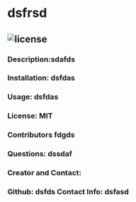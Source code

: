 
# dsfrsd
## ![license](https://img.shields.io/badge/license-MIT-blue)
### Description:sdafds
### Installation: dsfdas
### Usage: dsfdas
### License: MIT
### Contributors fdgds
### Questions: dssdaf
### Creator and Contact: 
### Github: dsfds Contact Info: dsfasd
      
      
      